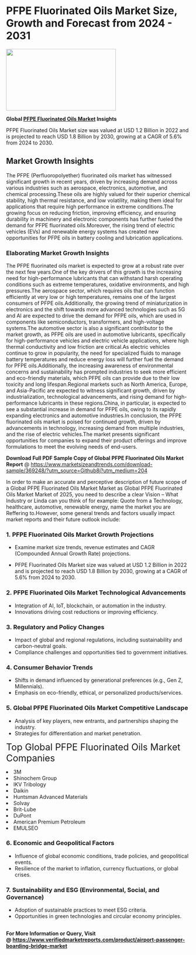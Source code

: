 <H1>PFPE Fluorinated Oils Market Size, Growth and Forecast from 2024 - 2031</H1><img class="aligncenter size-medium wp-image-584254" src="https://thirdeyenews.in/wp-content/uploads/2024/09/Global-Market-Research-300x168.jpeg" alt="" width="300" height="168" /><p><strong>Global&nbsp;<a href="https://www.marketsizeandtrends.com/download-sample/369248/?utm_source=Github8j?utm_medium=204">PFPE Fluorinated Oils Market</a> Insights</strong></p><p>PFPE Fluorinated Oils Market size was valued at USD 1.2 Billion in 2022 and is projected to reach USD 1.8 Billion by 2030, growing at a CAGR of 5.6% from 2024 to 2030.</p><p><h2>Market Growth Insights</h2> <p>The PFPE (Perfluoropolyether) fluorinated oils market has witnessed significant growth in recent years, driven by increasing demand across various industries such as aerospace, electronics, automotive, and chemical processing.These oils are highly valued for their superior chemical stability, high thermal resistance, and low volatility, making them ideal for applications that require high performance in extreme conditions.The growing focus on reducing friction, improving efficiency, and ensuring durability in machinery and electronic components has further fueled the demand for PFPE fluorinated oils.Moreover, the rising trend of electric vehicles (EVs) and renewable energy systems has created new opportunities for PFPE oils in battery cooling and lubrication applications. <h3>Elaborating Market Growth Insights</h3> <p>The PFPE fluorinated oils market is expected to grow at a robust rate over the next few years.One of the key drivers of this growth is the increasing need for high-performance lubricants that can withstand harsh operating conditions such as extreme temperatures, oxidative environments, and high pressures.The aerospace sector, which requires oils that can function efficiently at very low or high temperatures, remains one of the largest consumers of PFPE oils.Additionally, the growing trend of miniaturization in electronics and the shift towards more advanced technologies such as 5G and AI are expected to drive the demand for PFPE oils, which are used in components like semiconductors, transformers, and high-voltage systems.The automotive sector is also a significant contributor to the market growth, as PFPE oils are used in automotive lubricants, specifically for high-performance vehicles and electric vehicle applications, where high thermal conductivity and low friction are critical.As electric vehicles continue to grow in popularity, the need for specialized fluids to manage battery temperatures and reduce energy loss will further fuel the demand for PFPE oils.Additionally, the increasing awareness of environmental concerns and sustainability has prompted industries to seek more efficient and eco-friendly materials, which PFPE oils can provide due to their low toxicity and long lifespan.Regional markets such as North America, Europe, and Asia-Pacific are expected to witness significant growth, driven by industrialization, technological advancements, and rising demand for high-performance lubricants in these regions.China, in particular, is expected to see a substantial increase in demand for PFPE oils, owing to its rapidly expanding electronics and automotive industries.In conclusion, the PFPE fluorinated oils market is poised for continued growth, driven by advancements in technology, increasing demand from multiple industries, and the rise of electric vehicles.The market presents significant opportunities for companies to expand their product offerings and improve formulations to meet the evolving needs of end-users.</p><p><span class=""><strong>Download Full PDF Sample Copy of Global PFPE Fluorinated Oils Market Report</strong> @ <a href="https://www.marketsizeandtrends.com/download-sample/369248/?utm_source=Github8j?utm_medium=204" target="_blank">https://www.marketsizeandtrends.com/download-sample/369248/?utm_source=Github8j?utm_medium=204</a></span></p><p>In order to make an accurate and perceptive description of future scope of a Global&nbsp;PFPE Fluorinated Oils Market Market as Global&nbsp;PFPE Fluorinated Oils Market Market of 2025, you need to describe a clear Vision &ndash; What Industry or Linda can you think of for example: Quote from a Technology, healthcare, automotive, renewable energy, name the market you are Reffering to.However, some general trends and factors usually impact market reports and their future outlook include:</p><h3>1.&nbsp;<strong>PFPE Fluorinated Oils Market Growth Projections</strong></h3><ul><li>Examine market size trends, revenue estimates and CAGR (Compounded Annual Growth Rate) projections.</li><li><p>PFPE Fluorinated Oils Market size was valued at USD 1.2 Billion in 2022 and is projected to reach USD 1.8 Billion by 2030, growing at a CAGR of 5.6% from 2024 to 2030.</p></li></ul><h3>2.&nbsp;<strong>PFPE Fluorinated Oils Market Technological Advancements</strong></h3><ul><li>Integration of AI, IoT, blockchain, or automation in the industry.</li><li>Innovations driving cost reductions or improving efficiency.</li></ul><h3>3.&nbsp;<strong>Regulatory and Policy Changes</strong></h3><ul><li>Impact of global and regional regulations, including sustainability and carbon-neutral goals.</li><li>Compliance challenges and opportunities tied to government initiatives.</li></ul><h3>4.&nbsp;<strong>Consumer Behavior Trends</strong></h3><ul><li>Shifts in demand influenced by generational preferences (e.g., Gen Z, Millennials).</li><li>Emphasis on eco-friendly, ethical, or personalized products/services.</li></ul><h3>5.&nbsp;<strong>Global PFPE Fluorinated Oils Market Competitive Landscape</strong></h3><ul><li>Analysis of key players, new entrants, and partnerships shaping the industry.</li><li>Strategies for differentiation and market penetration.</li></ul><p data-pm-slice="1 1 []"><span style="color: inherit; font-family: inherit; font-size: 25px;">Top Global PFPE Fluorinated Oils Market Companies</span></p><div class="" data-test-id=""><p><li>3M</li><li> Shinochem Group</li><li> IKV Tribology</li><li> Daikin</li><li> Huntsman Advanced Materials</li><li> Solvay</li><li> Brit-Lube</li><li> DuPont</li><li> American Premium Petroleum</li><li> EMULSEO</li></p></div><h3>6.&nbsp;<strong>Economic and Geopolitical Factors</strong></h3><ul><li>Influence of global economic conditions, trade policies, and geopolitical events.</li><li>Resilience of the market to inflation, currency fluctuations, or global crises.</li></ul><h3>7.&nbsp;<strong>Sustainability and ESG (Environmental, Social, and Governance)</strong></h3><ul><li>Adoption of sustainable practices to meet ESG criteria.</li><li>Opportunities in green technologies and circular economy principles.</li></ul><h2><strong style="font-size: 14px;">For More Information or Query, Visit @&nbsp;</strong><a style="background-color: #ffffff; font-size: 14px;" href="https://www.marketsizeandtrends.com/report/pfpe-fluorinated-oils-market/" target="_blank">https://www.verifiedmarketreports.com/product/airport-passenger-boarding-bridge-market</a></h2>